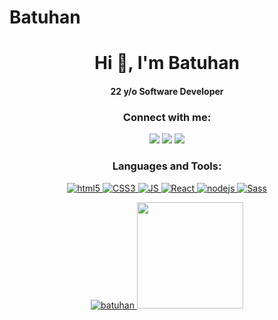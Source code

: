 # Batuhan
<h1 align="center">Hi 👋, I'm Batuhan</h1>
<h4 align="center" >22 y/o Software Developer </h2>

<!--<p align="middle"> <img src="https://komarev.com/ghpvc/?username=emanet&label=Profile%20views&color=0e75b6&style=flat" alt="emanet" /></p>--->
<h3 align="center">Connect with me:</h2>
<p align="center">
  <a href="https://www.linkedin.com/in/batuhan-ak%C3%A7ay-9501b3183/"><img src="https://img.shields.io/badge/linkedin-0077B5.svg?style=for-the-badge&logo=linkedin&logoColor=white"/></a>
  <a href="https://twitter.com/batuhandevs"><img src="https://img.shields.io/badge/twitter-1DA1F2.svg?style=for-the-badge&logo=twitter&logoColor=white"/></a>
  <a href="mailto:akcay.batu75@gmail.com"><img src="https://img.shields.io/badge/Gmail-D14836?style=for-the-badge&logo=gmail&logoColor=white"/></a>
</p>
<h3 align="center">Languages and Tools:</h2>
<p align="center">
 <a href="https://www.w3schools.com/html/" target="_blank"> <img src="https://img.shields.io/badge/HTML5-E34F26?style=for-the-badge&logo=html5&logoColor=white" alt="html5"/>
 <a href="https://www.w3schools.com/css/" target="_blank"> <img src="https://img.shields.io/badge/CSS3-1572B6?style=for-the-badge&logo=css3&logoColor=white" alt="CSS3"/> 
 <a href="https://www.w3schools.com/js/" target="_blank"> <img src="https://img.shields.io/badge/JavaScript-F7DF1E?style=for-the-badge&logo=javascript&logoColor=black" alt="JS"/>
 <a href="https://reactjs.org/" target="_blank"> <img src="https://img.shields.io/badge/React-20232A?style=for-the-badge&logo=react&logoColor=61DAFB" alt="React"/>
 <a href="https://nodejs.org/en/" target="_blank"> <img src="https://img.shields.io/badge/Node.js-43853D?style=for-the-badge&logo=node-dot-js&logoColor=white" alt="nodejs"/> 
 <a href="https://sass-lang.com/" target="_blank"> <img src="https://img.shields.io/badge/Sass-CC6699?style=for-the-badge&logo=sass&logoColor=white" alt="Sass"/> 
</p>

<p align="center">
 
<img src="https://github-readme-stats.vercel.app/api/top-langs/?username=emanet&langs_count=5&layout=compact&hide=html&theme=radical" alt="batuhan"/>
<img height="170em" src="https://github-readme-stats.vercel.app/api?username=emanet&include_all_commits=true&count_private=true&show_icons=true&theme=radical"/>
</p>
